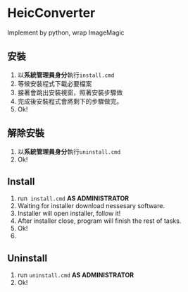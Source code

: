 # HeicConverter
Implement by python, wrap ImageMagic

## 安裝
1. 以**系統管理員身分**執行`install.cmd`
2. 等候安裝程式下載必要檔案
3. 接著會跳出安裝視窗，照著安裝步驟做
4. 完成後安裝程式會將剩下的步驟做完。
5. Ok!

## 解除安裝
1. 以**系統管理員身分**執行`uninstall.cmd`
2. Ok!


## Install
1. run` install.cmd` **AS ADMINISTRATOR**
2. Waiting for installer download nessesary software.
3. Installer will open installer, follow it!
4. After installer close, program will finish the rest of tasks.
5. Ok!
6. 


## Uninstall
1. run `uninstall.cmd` **AS ADMINISTRATOR**
2. Ok!